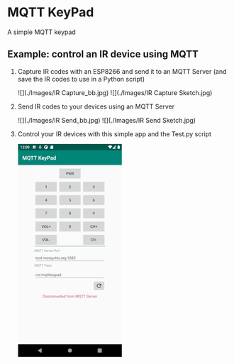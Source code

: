 # MQTT KeyPad
A simple MQTT keypad

## Example: control an IR device using MQTT

1. Capture IR codes with an ESP8266 and send it to an MQTT Server (and save the IR codes to use in a Python script)

    ![](./Images/IR Capture_bb.jpg)
    ![](./Images/IR Capture Sketch.jpg)

2. Send IR codes to your devices using an MQTT Server

    ![](./Images/IR Send_bb.jpg)
    ![](./Images/IR Send Sketch.jpg)

3. Control your IR devices with this simple app and the Test.py script

    ![](./Images/Screenshot.jpg)
